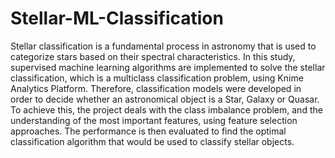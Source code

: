 # Stellar-ML-Classification
Stellar classification is a fundamental process in astronomy that is used to categorize stars based on their spectral characteristics.
In this study, supervised machine learning algorithms are implemented to solve the stellar classification, which is a multiclass classification problem, using Knime Analytics Platform. Therefore, classification models were developed in order to decide whether an astronomical object is a Star, Galaxy or Quasar. 
To achieve this, the project deals with the class imbalance problem, and the understanding of the most important features, using feature selection approaches. 
The performance is then evaluated to find the optimal classification algorithm that would be used to classify stellar objects.

